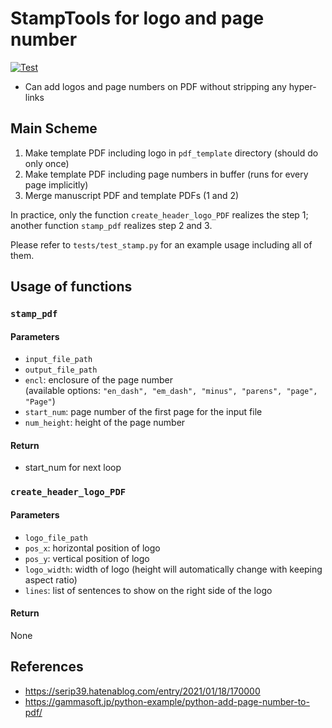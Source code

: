 # StampTools for logo and page number

[![Test](https://github.com/Yuu-Miino-NUE/nolta22_pdf_stamp/actions/workflows/test.yml/badge.svg)](https://github.com/Yuu-Miino-NUE/nolta22_pdf_stamp/actions/workflows/test.yml)

* Can add logos and page numbers on PDF without stripping any hyper-links

## Main Scheme
1. Make template PDF including logo in `pdf_template` directory (should do only once)
2. Make template PDF including page numbers in buffer (runs for every page implicitly)
3. Merge manuscript PDF and template PDFs (1 and 2)

In practice, only the function `create_header_logo_PDF` realizes the step 1;
another function `stamp_pdf` realizes step 2 and 3.

Please refer to `tests/test_stamp.py` for an example usage including all of them.

## Usage of functions
### `stamp_pdf`
#### Parameters
* `input_file_path`
* `output_file_path`
* `encl`: enclosure of the page number  
  (available options: `"en_dash", "em_dash", "minus", "parens", "page", "Page"`)
* `start_num`: page number of the first page for the input file
* `num_height`: height of the page number

#### Return
* start_num for next loop

### `create_header_logo_PDF`
#### Parameters
* `logo_file_path`
* `pos_x`: horizontal position of logo
* `pos_y`: vertical position of logo
* `logo_width`: width of logo (height will automatically change with keeping aspect ratio)
* `lines`: list of sentences to show on the right side of the logo

#### Return
None

## References
* https://serip39.hatenablog.com/entry/2021/01/18/170000
* https://gammasoft.jp/python-example/python-add-page-number-to-pdf/
